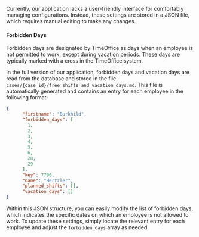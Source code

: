 Currently, our application lacks a user-friendly interface for comfortably managing configurations. Instead, these settings are stored in a JSON file, which requires manual editing to make any changes.

#### Forbidden Days

Forbidden days are designated by TimeOffice as days when an employee is not permitted to work, except during vacation periods. These days are typically marked with a cross in the TimeOffice system.

In the full version of our application, forbidden days and vacation days are read from the database and stored in the file `cases/{case_id}/free_shifts_and_vacation_days.md`. This file is automatically generated and contains an entry for each employee in the following format:

```json
{
      "firstname": "Burkhild",
      "forbidden_days": [
        1,
        2,
        3,
        4,
        5,
        6,
        28,
        29
      ],
      "key": 7796,
      "name": "Hertzler",
      "planned_shifts": [],
      "vacation_days": []
}
```

Within this JSON structure, you can easily modify the list of forbidden days, which indicates the specific dates on which an employee is not allowed to work. To update these settings, simply locate the relevant entry for each employee and adjust the `forbidden_days` array as needed.
